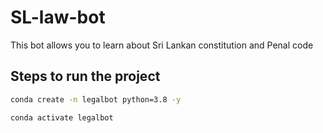 # SL-law-bot
This bot allows you to learn about Sri Lankan constitution and Penal code

## Steps to run the project

```bash
conda create -n legalbot python=3.8 -y
```

```bash
conda activate legalbot
```